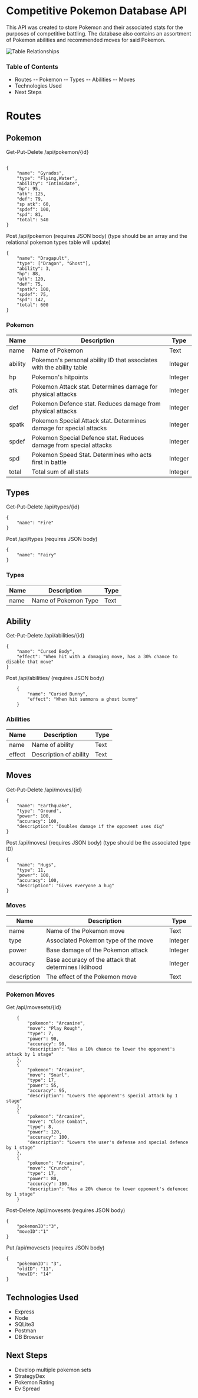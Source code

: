 # Competitive Pokemon Database API
This API was created to store Pokemon and their associated stats for the purposes of competitive battling. The database also contains an assortment of Pokemon abilities and recommended moves for said Pokemon. 

![Table Relationships](https://imgur.com/qzy75gM)

### Table of Contents
- Routes
-- Pokemon
-- Types
-- Abilities
-- Moves
- Technologies Used
- Next Steps
# Routes
## Pokemon 
Get-Put-Delete /api/pokemon/{id}
```

{
	"name": "Gyrados",
	"type": "Flying,Water",
	"ability": "Intimidate",
	"hp": 95,
	"atk": 125,
	"def": 79,
	"sp	atk": 60,
	"spdef": 100,
	"spd": 81,
	"total": 540
}
```
Post /api/pokemon (requires JSON body)
(type should be an array and the relational pokemon types table will update)
```
{
    "name": "Dragapult",
    "type": ["Dragon", "Ghost"],
    "ability": 3,
    "hp": 88,
    "atk": 120,
    "def": 75,
    "spatk": 100,
    "spdef": 75,
    "spd": 142,
    "total": 600
}
```
### Pokemon
| Name    | Description                                                          | Type    |
|---------|----------------------------------------------------------------------|---------|
| name    | Name of Pokemon                                                      | Text    |
| ability | Pokemon's personal ability ID that associates with the ability table | Integer |
| hp      | Pokemon's hitpoints                                                  | Integer |
| atk     | Pokemon Attack stat. Determines damage for physical attacks          | Integer |
| def     | Pokemon Defence stat. Reduces damage from physical attacks           | Integer |
| spatk   | Pokemon Special Attack stat. Determines damage for special attacks   | Integer |
| spdef   | Pokemon Special Defence stat. Reduces damage from special attacks    | Integer |
| spd     | Pokemon Speed Stat. Determines who acts first in battle              | Integer |
| total   | Total sum of all stats                                               | Integer |

## Types
Get-Put-Delete /api/types/{id}
```
{
	"name": "Fire"
}
```
Post /api/types (requires JSON body)
```
{
    "name": "Fairy"
}
```
### Types
| Name | Description          | Type |
|------|----------------------|------|
| name | Name of Pokemon Type | Text |

## Ability
Get-Put-Delete /api/abilities/{id}
```
{
	"name": "Cursed Body",
	"effect": "When hit with a damaging move, has a 30% chance to disable that move"
}
```
Post /api/abilities/ (requires JSON body)
```
    {
        "name": "Cursed Bunny",
        "effect": "When hit summons a ghost bunny"
    }
```
### Abilities 
| Name   | Description            | Type |
|--------|------------------------|------|
| name   | Name of ability        | Text |
| effect | Description of ability | Text |

## Moves
Get-Put-Delete /api/moves/{id}
```
{
	"name": "Earthquake",
	"type": "Ground",
	"power": 100,
	"accuracy": 100,
	"description": "Doubles damage if the opponent uses dig"
}
```
Post /api/moves/ (requires JSON body)
(type should be the associated type ID)
```
{
    "name": "Hugs",
    "type": 11,
    "power": 100,
    "accuracy": 100,
    "description": "Gives everyone a hug"
}
```

### Moves 
| Name        | Description                                           | Type    |
|-------------|-------------------------------------------------------|---------|
| name        | Name of the Pokemon move                              | Text    |
| type        | Associated Pokemon type of the move                   | Integer |
| power       | Base damage of the Pokemon attack                     | Integer |
| accuracy    | Base accuracy of the attack that determines liklihood | Integer |
| description | The effect of the Pokemon move                        | Text    |


### Pokemon Moves
Get /api/movesets/{id}
```
    {
        "pokemon": "Arcanine",
        "move": "Play Rough",
        "type": 7,
        "power": 90,
        "accuracy": 90,
        "description": "Has a 10% chance to lower the opponent's attack by 1 stage"
    },
    {
        "pokemon": "Arcanine",
        "move": "Snarl",
        "type": 17,
        "power": 55,
        "accuracy": 95,
        "description": "Lowers the opponent's special attack by 1 stage"
    },
    {
        "pokemon": "Arcanine",
        "move": "Close Combat",
        "type": 8,
        "power": 120,
        "accuracy": 100,
        "description": "Lowers the user's defense and special defence by 1 stage"
    },
    {
        "pokemon": "Arcanine",
        "move": "Crunch",
        "type": 17,
        "power": 80,
        "accuracy": 100,
        "description": "Has a 20% chance to lower opponent's defencec by 1 stage"
    }
```
Post-Delete /api/movesets (requires JSON body)
```
{
    "pokemonID":"3",
    "moveID":"1"
}
```
Put /api/movesets (requires JSON body)
```
{
    "pokemonID": "3",
    "oldID": "11",
    "newID": "14"
}
```


## Technologies Used
- Express
- Node
- SQLite3
- Postman
- DB Browser


## Next Steps
- Develop multiple pokemon sets
- StrategyDex
- Pokemon Rating
- Ev Spread
